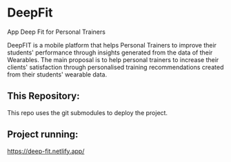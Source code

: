 # DeepFit
App Deep Fit for Personal Trainers

DeepFIT is a mobile platform that helps Personal Trainers to improve their students' performance through insights generated from the data of their Wearables. The main proposal is to help personal trainers to increase their clients' satisfaction through personalised training recommendations created from their students' wearable data.


## This Repository:
This repo uses the git submodules to deploy the project.

## Project running:
https://deep-fit.netlify.app/
